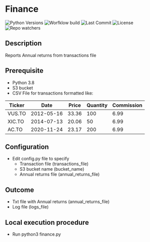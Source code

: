 # Finance

![Python Versions](https://img.shields.io/pypi/pyversions/pandas)
![Worfklow build](https://img.shields.io/github/workflow/status/mathonweb/Finance/CodeQL)
![Last Commit](https://img.shields.io/github/last-commit/mathonweb/Finance)
![License](https://img.shields.io/pypi/l/yfinance)
![Repo watchers](https://img.shields.io/github/watchers/mathonweb/Finance?style=social)


## Description
Reports Annual returns from transactions file

## Prerequisite
- Python 3.8
- S3 bucket
- CSV File for transactions formatted like:

| Ticker | Date       | Price | Quantity | Commission |
|--------|------------|-------|----------|------------|
| VUS.TO | 2012-05-16 | 33.36 | 100      | 6.99       |
| XIC.TO | 2014-07-13 | 20.06 | 50       | 6.99       |
| AC.TO  | 2020-11-24 | 23.17 | 200      | 6.99       |


## Configuration
- Edit config.py file to specify 
  - Transaction file (transactions_file)
  - S3 bucket name (bucket_name)
  - Annual returns file (annual_returns_file)

## Outcome
- Txt file with Annual returns (annual_returns_file)
- Log file (logs_file)

## Local execution procedure
- Run python3 finance.py
